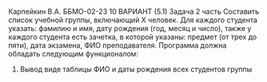 Карпейкин В.А. ББМО-02-23
10 ВАРИАНТ (5.1)
Задача 2 часть
Составить список учебной группы, включающий Х человек. Для каждого студента указать: фамилию и имя, дату рождения (год, месяц и число), также у каждого студента есть зачетка, в которой указаны: предмет (от трех до пяти), дата экзамена, ФИО преподавателя.
Программа должна обладать следующим функционалом:
1.	Вывод виде таблицы ФИО и даты рождения всех студентов группы 

